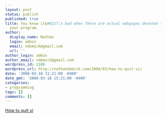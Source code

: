 ```yaml
---
layout: post
status: publish
published: true
title: You know it&#8217;s bad when there are actual webpages devoted to quitting
  your program.
author:
  display_name: Nathan
  login: admin
  email: ndemick@gmail.com
  url: ''
author_login: admin
author_email: ndemick@gmail.com
wordpress_id: 1186
wordpress_url: http://nathandemick.com/2008/03/how-to-quit-vi/
date: '2008-03-18 11:21:00 -0400'
date_gmt: '2008-03-18 15:21:00 -0400'
categories:
- programming
tags: []
comments: []
---
```

<p><a href='http://www.xcf.berkeley.edu/~ensor/vi/'>How to quit vi</a></p>
